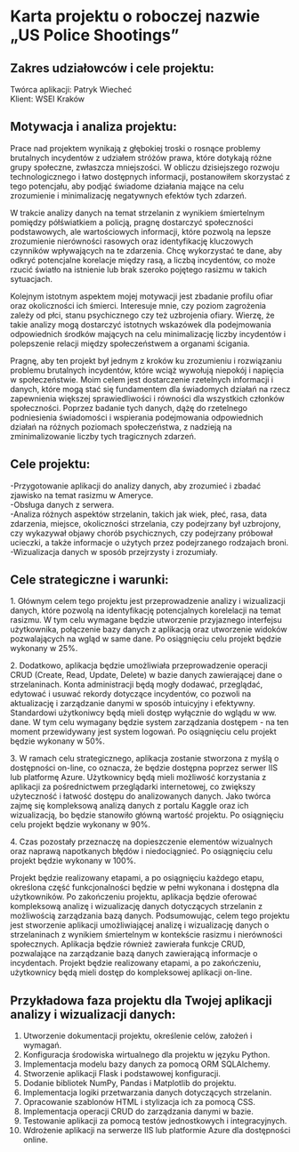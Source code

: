 
  <h1>Karta projektu o roboczej nazwie „US Police Shootings”</h1>
  
  <h2>Zakres udziałowców i cele projektu:</h2>
  Twórca aplikacji: Patryk Wiecheć
  <br>
  Klient: WSEI Kraków
  
  <h2>Motywacja i analiza projektu:</h2>
  
  <p>Prace nad projektem wynikają z głębokiej troski o rosnące problemy brutalnych incydentów z udziałem stróżów prawa, które dotykają różne grupy społeczne, zwłaszcza mniejszości. W obliczu dzisiejszego rozwoju technologicznego i łatwo dostępnych informacji, postanowiłem skorzystać z tego potencjału, aby podjąć świadome działania mające na celu zrozumienie i minimalizację negatywnych efektów tych zdarzeń.</p>
  
  <p>W trakcie analizy danych na temat strzelanin z wynikiem śmiertelnym pomiędzy półświatkiem a policją, pragnę dostarczyć społeczności podstawowych, ale wartościowych informacji, które pozwolą na lepsze zrozumienie nierówności rasowych oraz identyfikację kluczowych czynników wpływających na te zdarzenia. Chcę wykorzystać te dane, aby odkryć potencjalne korelacje między rasą, a liczbą incydentów, co może rzucić światło na istnienie lub brak szeroko pojętego rasizmu w takich sytuacjach.</p>
  
  <p>Kolejnym istotnym aspektem mojej motywacji jest zbadanie profilu ofiar oraz okoliczności ich śmierci. Interesuje mnie, czy poziom zagrożenia zależy od płci, stanu psychicznego czy też uzbrojenia ofiary. Wierzę, że takie analizy mogą dostarczyć istotnych wskazówek dla podejmowania odpowiednich środków mających na celu minimalizację liczby incydentów i polepszenie relacji między społeczeństwem a organami ścigania.</p>
  
  <p>Pragnę, aby ten projekt był jednym z kroków ku zrozumieniu i rozwiązaniu problemu brutalnych incydentów, które wciąż wywołują niepokój i napięcia w społeczeństwie. Moim celem jest dostarczenie rzetelnych informacji i danych, które mogą stać się fundamentem dla świadomych działań na rzecz zapewnienia większej sprawiedliwości i równości dla wszystkich członków społeczności. Poprzez badanie tych danych, dążę do rzetelnego podniesienia świadomości i wspierania podejmowania odpowiednich działań na różnych poziomach społeczeństwa, z nadzieją na zminimalizowanie liczby tych tragicznych zdarzeń.</p>
  
  <h2>Cele projektu:</h2>
-Przygotowanie aplikacji do analizy danych, aby zrozumieć i zbadać zjawisko na temat rasizmu w Ameryce.<br>
-Obsługa danych z serwera.<br>
-Analiza różnych aspektów strzelanin, takich jak wiek, płeć, rasa, data zdarzenia, miejsce, okoliczności strzelania, czy podejrzany był uzbrojony, czy wykazywał objawy chorób psychicznych, czy podejrzany próbował ucieczki, a także informacje o użytych przez podejrzanego rodzajach broni.<br>
-Wizualizacja danych w sposób przejrzysty i zrozumiały.<br>

<h2>Cele strategiczne i warunki:</h2>

<p>1. Głównym celem tego projektu jest przeprowadzenie analizy i wizualizacji danych, które pozwolą na identyfikację potencjalnych korelelacji na temat rasizmu. W tym celu wymagane będzie utworzenie przyjaznego interfejsu użytkownika, połączenie bazy danych z aplikacją oraz utworzenie widoków pozwalających na wgląd w same dane. Po osiągnięciu celu projekt będzie wykonany w 25%.</p>

<p>2. Dodatkowo, aplikacja będzie umożliwiała przeprowadzenie operacji CRUD (Create, Read, Update, Delete) w bazie danych zawierającej dane o strzelaninach. Konta administracji będą mogły dodawać, przeglądać, edytować i usuwać rekordy dotyczące incydentów, co pozwoli na aktualizację i zarządzanie danymi w sposób intuicyjny i efektywny. Standardowi użytkoniwcy będą mieli dostęp wyłącznie do wglądu w ww. dane. W tym celu wymagany będzie system zarządzania dostępem - na ten moment przewidywany jest system logowań. Po osiągnięciu celu projekt będzie wykonany w 50%.</p>

<p>3. W ramach celu strategicznego, aplikacja zostanie stworzona z myślą o dostępności on-line, co oznacza, że będzie dostępna poprzez serwer IIS lub platformę Azure. Użytkownicy będą mieli możliwość korzystania z aplikacji za pośrednictwem przeglądarki internetowej, co zwiększy użyteczność i łatwość dostępu do analizowanych danych. Jako twórca zajmę się kompleksową analizą danych z portalu Kaggle oraz ich wizualizacją, bo będzie stanowiło główną wartość projektu. Po osiągnięciu celu projekt będzie wykonany w 90%.</p>

<p>4. Czas pozostały przeznaczę na dopieszczenie elementów wizualnych oraz naprawą napotkanych błędów i niedociągnieć. Po osiągnięciu celu projekt będzie wykonany w 100%.</p>

<p>Projekt będzie realizowany etapami, a po osiągnięciu każdego etapu, określona część funkcjonalności będzie w pełni wykonana i dostępna dla użytkowników. Po zakończeniu projektu, aplikacja będzie oferować kompleksową analizę i wizualizację danych dotyczących strzelanin z możliwością zarządzania bazą danych. Podsumowując, celem tego projektu jest stworzenie aplikacji umożliwiającej analizę i wizualizację danych o strzelaninach z wynikiem śmiertelnym w kontekście rasizmu i nierówności społecznych. Aplikacja będzie również zawierała funkcje CRUD, pozwalające na zarządzanie bazą danych zawierającą informacje o incydentach. Projekt będzie realizowany etapami, a po zakończeniu, użytkownicy będą mieli dostęp do kompleksowej aplikacji on-line.</p>

<h2>Przykładowa faza projektu dla Twojej aplikacji analizy i wizualizacji danych:</h2>

1. Utworzenie dokumentacji projektu, określenie celów, założeń i wymagań. <br>
2. Konfiguracja środowiska wirtualnego dla projektu w języku Python.<br>
3. Implementacja modelu bazy danych za pomocą ORM SQLAlchemy.<br>
4. Stworzenie aplikacji Flask i podstawowej konfiguracji.<br>
5. Dodanie bibliotek NumPy, Pandas i Matplotlib do projektu.<br>
6. Implementacja logiki przetwarzania danych dotyczących strzelanin.<br>
7. Opracowanie szablonów HTML i stylizacja ich za pomocą CSS.<br>
8. Implementacja operacji CRUD do zarządzania danymi w bazie.<br>
9. Testowanie aplikacji za pomocą testów jednostkowych i integracyjnych.<br>
10. Wdrożenie aplikacji na serwerze IIS lub platformie Azure dla dostępności online.<br>

</body>


